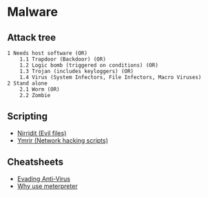 # Malware

## Attack tree

```text
1 Needs host software (OR)
    1.1 Trapdoor (Backdoor) (OR)
    1.2 Logic bomb (triggered on conditions) (OR)
    1.3 Trojan (includes keyloggers) (OR)
    1.4 Virus (System Infectors, File Infectors, Macro Viruses)
2 Stand alone
    2.1 Worm (OR)
    2.2 Zombie
```

## Scripting

* [Nirridit (Evil files)](https://github.com/tymyrddin/nirridit)
* [Ymrir (Network hacking scripts)](https://github.com/tymyrddin/ymrir)

## Cheatsheets

* [Evading Anti-Virus](cheatsheets:docs/stealth/evading-av)
* [Why use meterpreter](https://www.offensive-security.com/metasploit-unleashed/about-meterpreter/#Meterpreter_Design_Goals)
